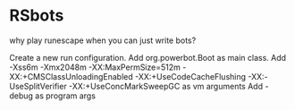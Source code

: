 # RSbots
why play runescape when you can just write bots?

Create a new run configuration.
Add org.powerbot.Boot as main class.
Add -Xss6m -Xmx2048m -XX:MaxPermSize=512m -XX:+CMSClassUnloadingEnabled -XX:+UseCodeCacheFlushing -XX:-UseSplitVerifier -XX:+UseConcMarkSweepGC
  as vm arguments
Add -debug as program args
